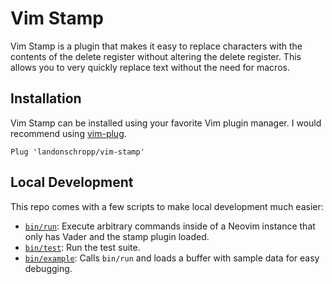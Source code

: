 # Vim Stamp

Vim Stamp is a plugin that makes it easy to replace characters with the contents of the delete
register without altering the delete register. This allows you to very quickly replace text without
the need for macros.

## Installation

Vim Stamp can be installed using your favorite Vim plugin manager. I would recommend using
[vim-plug](https://github.com/junegunn/vim-plug).

``` vim
Plug 'landonschropp/vim-stamp'
```

## Local Development

This repo comes with a few scripts to make local development much easier:

* [`bin/run`](bin/run): Execute arbitrary commands inside of a Neovim instance that only has Vader
  and the stamp plugin loaded.
* [`bin/test`](bin/test): Run the test suite.
* [`bin/example`](bin/run): Calls `bin/run` and loads a buffer with sample data for easy debugging.
